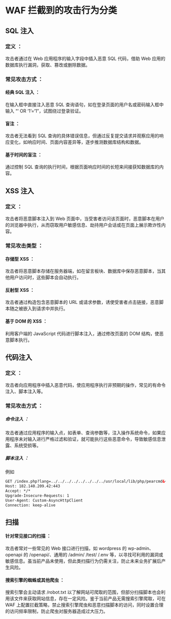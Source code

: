 # WAF 拦截到的攻击行为分类
## SQL 注入
### 定义 ：
攻击者通过在 Web 应用程序的输入字段中插入恶意 SQL 代码，借助 Web 应用的数据库执行漏洞，获取、篡改或删除数据。
### 常见攻击方式 ：
#### 经典 SQL 注入 ：
在输入框中直接注入恶意 SQL 查询语句，如在登录页面的用户名或密码输入框中输入 “‘ OR ‘1’=‘1”，试图绕过登录验证。
#### 盲注 ：
攻击者无法看到 SQL 查询的具体错误信息，但通过反复提交请求并观察应用的响应变化，如响应时间、页面内容差异等，逐步推测数据库结构和数据。
#### 基于时间的盲注 ：
通过控制 SQL 查询的执行时间，根据页面响应时间的长短来间接获知数据库的内容。
## XSS 注入
### 定义 ：
攻击者将恶意脚本注入到 Web 页面中，当受害者访问该页面时，恶意脚本在用户的浏览器中执行，从而窃取用户敏感信息、劫持用户会话或在页面上展示欺诈性内容。
### 常见攻击类型 ：
#### 存储型 XSS ：
攻击者将恶意脚本存储在服务器端，如在留言板块、数据库中保存恶意脚本，当其他用户访问时，这些脚本会自动执行。
#### 反射型 XSS ：
攻击者通过构造包含恶意脚本的 URL 或请求参数，诱使受害者点击链接，恶意脚本随之被嵌入到请求中并执行。
#### 基于 DOM 的 XSS ：
利用客户端的 JavaScript 代码进行脚本注入，通过修改页面的 DOM 结构，使恶意脚本执行。
## 代码注入
### 定义 ：
攻击者向应用程序中插入恶意代码，使应用程序执行非预期的操作，常见的有命令注入、脚本注入等。
### 常见攻击方式 ：
##### 命令注入 ：
攻击者通过应用程序的输入点，如表单、查询参数等，注入操作系统命令，如果应用程序未对输入进行严格过滤和验证，就可能执行这些恶意命令，导致敏感信息泄露、系统受损等。
##### 脚本注入 ：
例如
```html
GET /index.php?lang=../../../../../../../../usr/local/lib/php/pearcmd&+config-create+/&/<?echo(md5("hi"));?>+/tmp/index1.php HTTP/1.1
Host: 182.140.209.42:443
Accept: */*
Upgrade-Insecure-Requests: 1
User-Agent: Custom-AsyncHttpClient
Connection: keep-alive
```

## 扫描
#### 针对常见接口的扫描 ：
攻击者常对一些常见的 Web 接口进行扫描，如 wordpress 的 wp-admin、openapi 的 /openapi/、通用的 /admin/ /test/ /.env 等，以寻找可利用的漏洞或敏感信息。虽当前产品未使用，但此类扫描行为仍需关注，防止未来业务扩展后产生风险。
#### 搜索引擎的蜘蛛或其他爬虫 ：
搜索引擎会主动请求 /robot.txt 以了解网站可爬取的范围，但部分扫描脚本也会利用该文件来获取网站信息，存在一定风险。鉴于当前产品无需搜索引擎爬取，可在 WAF 上配置拦截策略，禁止搜索引擎爬虫和恶意扫描脚本的访问，同时设置合理的访问频率限制，防止爬虫对服务器造成过大压力。
